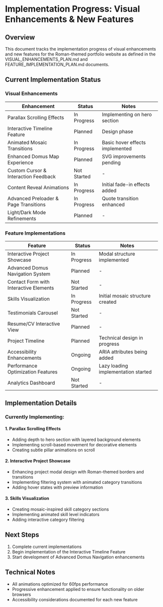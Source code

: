 # Implementation Progress: Visual Enhancements & New Features

## Overview
This document tracks the implementation progress of visual enhancements and new features for the Roman-themed portfolio website as defined in the VISUAL_ENHANCEMENTS_PLAN.md and FEATURE_IMPLEMENTATION_PLAN.md documents.

## Current Implementation Status

### Visual Enhancements
| Enhancement | Status | Notes |
|-------------|--------|-------|
| Parallax Scrolling Effects | In Progress | Implementing on hero section |
| Interactive Timeline Feature | Planned | Design phase |
| Animated Mosaic Transitions | In Progress | Basic hover effects implemented |
| Enhanced Domus Map Experience | Planned | SVG improvements pending |
| Custom Cursor & Interaction Feedback | Not Started | - |
| Content Reveal Animations | In Progress | Initial fade-in effects added |
| Advanced Preloader & Page Transitions | In Progress | Quote transition enhanced |
| Light/Dark Mode Refinements | Planned | - |

### Feature Implementations
| Feature | Status | Notes |
|--------|--------|-------|
| Interactive Project Showcase | In Progress | Modal structure implemented |
| Advanced Domus Navigation System | Planned | - |
| Contact Form with Interactive Elements | Not Started | - |
| Skills Visualization | In Progress | Initial mosaic structure created |
| Testimonials Carousel | Not Started | - |
| Resume/CV Interactive View | Planned | - |
| Project Timeline | Planned | Technical design in progress |
| Accessibility Enhancements | Ongoing | ARIA attributes being added |
| Performance Optimization Features | Ongoing | Lazy loading implementation started |
| Analytics Dashboard | Not Started | - |

## Implementation Details

### Currently Implementing:

#### 1. Parallax Scrolling Effects
- Adding depth to hero section with layered background elements
- Implementing scroll-based movement for decorative elements
- Creating subtle pillar animations on scroll

#### 2. Interactive Project Showcase
- Enhancing project modal design with Roman-themed borders and transitions
- Implementing filtering system with animated category transitions
- Adding hover states with preview information

#### 3. Skills Visualization
- Creating mosaic-inspired skill category sections
- Implementing animated skill level indicators
- Adding interactive category filtering

## Next Steps
1. Complete current implementations
2. Begin implementation of the Interactive Timeline Feature
3. Start development of Advanced Domus Navigation enhancements

## Technical Notes
- All animations optimized for 60fps performance
- Progressive enhancement applied to ensure functionality on older browsers
- Accessibility considerations documented for each new feature